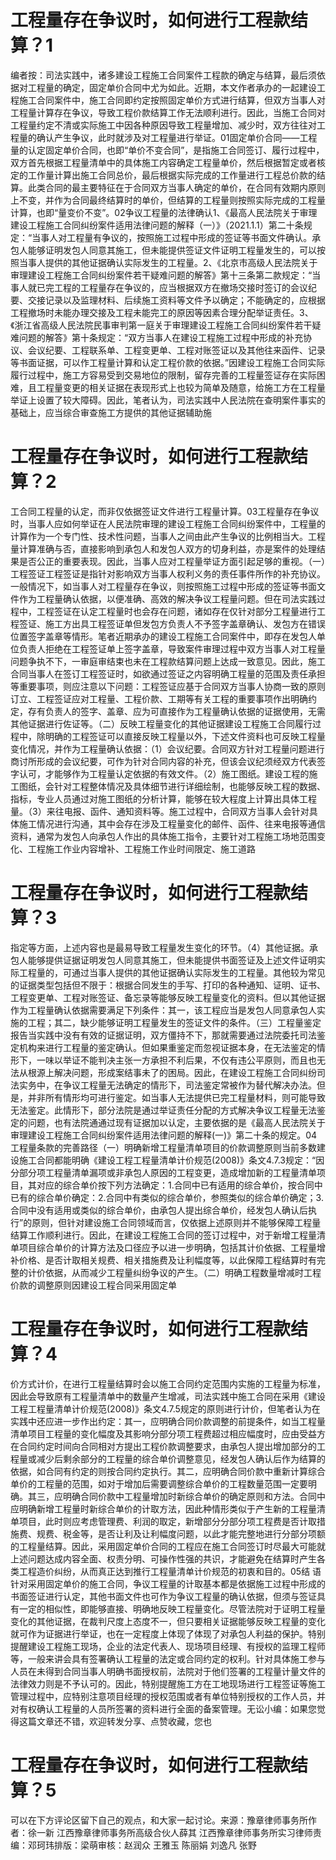 # 工程量存在争议时，如何进行工程款结算？1

编者按：司法实践中，诸多建设工程施工合同案件工程款的确定与结算，最后须依据对工程量的确定，固定单价合同中尤为如此。近期，本文作者承办的一起建设工程施工合同案件中，施工合同即约定按照固定单价方式进行结算，但双方当事人对工程量计算存在争议，导致工程价款结算工作无法顺利进行。因此，当施工合同对工程量约定不清或实际施工中因各种原因导致工程量增加、减少时，双方往往对工程量的确认产生争议，此时就涉及对工程量进行举证。01固定单价合同——工程量的认定固定单价合同，也即“单价不变合同”，是指施工合同签订、履行过程中，双方首先根据工程量清单中的具体施工内容确定工程量单价，然后根据暂定或者核定的工作量计算出施工合同总价，最后根据实际完成的工作量进行工程总价款的结算。此类合同的最主要特征在于合同双方当事人确定的单价，在合同有效期内原则上不变，并作为合同最终结算时的单价，但结算的工程量则按照实际完成的工程量计算，也即“量变价不变”。02争议工程量的法律确认1、《最高人民法院关于审理建设工程施工合同纠纷案件适用法律问题的解释（一）》（2021.1.1）第二十条规定：“当事人对工程量有争议的，按照施工过程中形成的签证等书面文件确认。承包人能够证明发包人同意其施工，但未能提供签证文件证明工程量发生的，可以按照当事人提供的其他证据确认实际发生的工程量。2、《北京市高级人民法院关于审理建设工程施工合同纠纷案件若干疑难问题的解答》第十三条第二款规定：“当事人就已完工程的工程量存在争议的，应当根据双方在撤场交接时签订的会议纪要、交接记录以及监理材料、后续施工资料等文件予以确定；不能确定的，应根据工程撤场时未能办理交接及工程未能完工的原因等因素合理分配举证责任。3、《浙江省高级人民法院民事审判第一庭关于审理建设工程施工合同纠纷案件若干疑难问题的解答》第十条规定：“双方当事人在建设工程施工过程中形成的补充协议、会议纪要、工程联系单、工程变更单、工程对账签证以及其他往来函件、记录等书面证据，可以作工程量计算和认定工程价款的依据。”因建设工程施工合同实际履行过程中，施工方容易受到交易地位的限制，留存完善的工程量签证存在实际困难，且工程量变更的相关证据在表现形式上也较为简单及随意，给施工方在工程量举证上设置了较大障碍。因此，笔者认为，司法实践中人民法院在查明案件事实的基础上，应当综合审查施工方提供的其他证据辅助施

# 工程量存在争议时，如何进行工程款结算？2

工合同工程量的认定，而非仅依据签证文件进行工程量计算。03工程量存在争议时，当事人应如何举证在人民法院审理的建设工程施工合同纠纷案件中，工程量的计算作为一个专门性、技术性问题，当事人之间由此产生争议的比例相当大。工程量计算准确与否，直接影响到承包人和发包人双方的切身利益，亦是案件的处理结果是否公正的重要表现。因此，当事人应对工程量举证方面引起足够的重视。（一）工程签证工程签证是指针对影响双方当事人权利义务的责任事件所作的补充协议。一般情况下，如当事人对工程量存在争议，则按照施工过程中形成的签证等书面文件作为工程量确认依据，以便准确、高效的解决争议工程量问题。但在司法实践过程中，工程签证在认定工程量时也会存在问题，诸如存在仅针对部分工程量进行工程签证、施工方出具工程签证单但发包方负责人不予签字盖章确认、发包方在错误位置签字盖章等情形。笔者近期承办的建设工程施工合同案件中，即存在发包人单位负责人拒绝在工程签证单上签字盖章，导致案件审理过程中双方当事人对工程量问题争执不下，一审庭审结束也未在工程款结算问题上达成一致意见。因此，施工合同当事人在签订工程签证时，如欲通过签证之内容明确工程量的范围及责任承担等重要事项，则应注意以下问题：工程签证应基于合同双方当事人协商一致的原则订立、工程签证应对工程量、工程价款、工期等有关工程的重要事项作出明确约定，存有负责人的签字、盖章、应为可直接作为工程量确认依据的证据使用，无需其他证据进行佐证等。（二）反映工程量变化的其他证据建设工程施工合同履行过程中，除明确的工程签证可以直接反映工程量以外，下述文件资料也可反映工程量变化情况，并作为工程量确认依据：（1）会议纪要。合同双方针对工程量问题进行商讨所形成的会议纪要，可作为针对合同内容的补充，但该会议纪须经双方代表签字认可，才能够作为工程量认定依据的有效文件。（2）施工图纸。建设工程的施工图纸，会针对工程整体情况及具体细节进行详细绘制，也能够反映工程的数据、指标，专业人员通过对施工图纸的分析计算，能够在较大程度上计算出具体工程量。（3）来往电报、函件、通知资料等。施工过程中，合同双方当事人会针对具体施工情况进行沟通，其中会存在涉及工程量变化的邮件、函件、往来电报等通信资料，通常为发包人向承包人作出的具体施工指令，主要针对工程施工场地范围变化、工程施工作业内容增补、工程施工作业时间限定、施工道路

# 工程量存在争议时，如何进行工程款结算？3

指定等方面，上述内容也是最易导致工程量发生变化的环节。（4）其他证据。承包人能够提供证据证明发包人同意其施工，但未能提供书面签证及上述文件证明实际工程量的，可通过当事人提供的其他证据确认实际发生的工程量。其他较为常见的证据类型包括但不限于：根据合同发生的手写、打印的各种通知、证明、证书、工程变更单、工程对账签证、备忘录等能够反映工程量变化的资料。但以其他证据作为工程量确认依据需要满足下列条件：其一，该工程应当是发包人同意承包人实施的工程；其二，缺少能够证明工程量发生的签证文件的条件。（三）工程量鉴定报告当实践中没有有效的证据证明，双方僵持不下，那就需要通过法院委托司法鉴定机构来进行工程量的鉴定确认。但如果重鉴定而忽视证据本身，在无法鉴定的情形下，一味以举证不能判决主张一方承担不利后果，不仅有违公平原则，而且也无法从根源上解决问题，形成案结事未了的困局。因此，在建设工程施工合同纠纷司法实务中，在争议工程量无法确定的情形下，司法鉴定常被作为替代解决办法。但是，并非所有情形均可进行鉴定。如当事人无法提供已完工程量材料，则可能导致无法鉴定。此情形下，部分法院是通过举证责任分配的方式解决争议工程量无法鉴定的问题，也有法院通通过现有证据加以认定，主要依据的是《最高人民法院关于审理建设工程施工合同纠纷案件适用法律问题的解释(一)》第二十条的规定。04工程量条款的完善路径（一）明确新增工程量清单项目的价款调整原则当前多数建设施工合同都能明确《建设工程工程量清单计价规范(2008)》条文4.7.3规定：“因分部分项工程量清单漏项或非承包人原因的工程变更，造成增加新的工程量清单项目，其对应的综合单价按下列方法确定：1.合同中已有适用的综合单价，按合同中已有的综合单价确定：2.合同中有类似的综合单价，参照类似的综合单价确定；3.合同中没有适用或类似的综合单价，由承包人提出综合单价，经发包人确认后执行”的原则，但针对建设施工合同领域而言，仅依据上述原则并不能够保障工程量结算工作顺利进行。因此，在建设工程施工合同的签订过程中，对于新增工程量清单项目综合单价的计算方法及口径应予以进一步明确，包括其计价依据、工程量增补价格、是否计取相关规费、相关措施费及让利幅度等，以此保障工程结算时有完整的计价依据，从而减少工程量纠纷争议的产生。（二）明确工程数量增减时工程价款的调整原则因建设工程合同采用固定单

# 工程量存在争议时，如何进行工程款结算？4

价方式计价，在进行工程量结算时会以施工合同约定范围内实施的工程量为标准，因此会导致原有工程量清单中的数量产生增减，司法实践中施工合同在采用《建设工程工程量清单计价规范(2008)》条文4.7.5规定的原则进行计价，但笔者认为在实践中还应进一步作出约定：其一，应明确合同价款调整的前提条件，如当工程量清单项目工程量的变化幅度及其影响分部分项工程费超过相应幅度时，应由受益方在合同约定时间向合同相对方提出工程价款调整要求，由承包人提出增加部分的工程量或减少后剩余部分的工程量的综合单价调整意见，经发包人确认后作为结算的依据，如合同有约定的则按合同约定执行。其二，应明确合同价款中重新计算综合单价的工程量的范围，如对于增加后需要调整综合单价的工程数量范围一定要明确。其三，应明确合同价款中工程量增加时新综合单价的确定原则和方法。合同中应明确新增工程量时新综合单价的计取方法，因此种情形类似于产生新的工程量清单项目，此时则应考虑管理费、利润的取定，新增部分分部分项工程费是否计取措施费、规费、税金等，是否让利及让利幅度问题，以此才能完整地进行分部分项额的工程量结算。因此，采用固定单价合同的工程应在施工合同签订时尽最大可能就上述问题达成内容全面、权责分明、可操作性强的共识，才能避免在结算时产生各类工程造价纠纷，从而真正达到推行工程量清单计价规范的初衷和目的。05结 语针对采用固定单价的施工合同，争议工程量的计取基本都是依据施工过程中形成的书面签证进行认定，其他书面文件也可作为争议工程量的确认依据，但须与签证具有一定的相似性，即能够直接、明确地反映工程量变化。尽管法院对于证明工程量变化的其他证据，在裁判尺度上态度不一，但只要相关证据能够反映工程量的变化就可作为证据进行举证，也在一定程度上体现了体现了对承包人利益的保护。特别提醒建设工程施工现场，企业的法定代表人、现场项目经理、有授权的监理工程师等，一般来讲会具有签署确认工程量的法定或合同约定的权利。针对具体施工参与人员在未得到合同当事人明确书面授权前，法院对于他们签署的工程量计量文件的法律效力则是不予认可的。因此，特别提醒施工方在工地现场进行工程签证等施工管理过程中，应特别注意项目经理的授权范围或者有单位特别授权的工作人员，并对有权确认工程量的人员所签署的资料进行全面的备案管理。无讼小编：如果您觉得这篇文章还不错，欢迎转发分享、点赞收藏，您也

# 工程量存在争议时，如何进行工程款结算？5

可以在下方评论区留下自己的观点，和大家一起讨论。来源：豫章律师事务所作者：徐一新 江西豫章律师事务所高级合伙人薛其 江西豫章律师事务所实习律师责编：邓珂玮排版：梁萌审核：赵润众 王雅玉 陈丽娟 刘逸凡 张野

